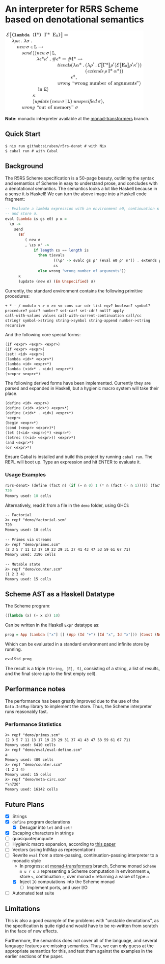 # An interpreter for R5RS Scheme based on denotational semantics
![R5RS denotational semantics for evaluating lambdas](lambda-def.png)

**Note:** monadic interpreter available at the
[monad-transformers](https://github.com/siraben/r5rs-denot/tree/monad-transformers)
branch.

## Quick Start
```ShellSession
$ nix run github:siraben/r5rs-denot # with Nix
$ cabal run # with Cabal
```

## Background

The R5RS Scheme specification is a 50-page beauty, outlining the
syntax and semantics of Scheme in easy to understand prose, and
concludes with a denotational semantics.  The semantics looks a lot
like Haskell because in a sense it _is_ Haskell!  We can turn the
above image into a Haskell code fragment:

```haskell
-- Evaluate a lambda expression with an environment e0, continuation κ
-- and store σ.
eval (Lambda is gs e0) ρ κ =
  \σ ->
    send
      (Ef
         ( new σ
         , \εs κ' ->
             if length εs == length is
               then tievals
                      ((\ρ' -> evalc gs ρ' (eval e0 ρ' κ')) . extends ρ is)
                      εs
               else wrong "wrong number of arguments"))
      κ
      (update (new σ) (Em Unspecified) σ)
```

Currently, the standard environment contains the following primitive
procedures:

```text
+ * - / modulo < > = >= <= cons car cdr list eqv? boolean? symbol?
procedure? pair? number? set-car! set-cdr! null? apply
call-with-values values call-with-current-continuation call/cc
string? symbol->string string->symbol string-append number->string
recursive
```

And the following core special forms:

```text
(if <expr> <expr> <expr>)
(if <expr> <expr>)
(set! <id> <expr>)
(lambda <id>* <expr>*)
(lambda <id> <expr>*)
(lambda (<id>* . <id>) <expr>*)
(<expr> <expr>*)
```

The following derived forms have been implemented.  Currently they are
parsed and expanded in Haskell, but a hygienic macro system will take
their place.

```text
(define <id> <expr>)
(define (<id> <id>*) <expr>*)
(define (<id>* . <id>) <expr>*)
'<expr>
(begin <expr>*)
(cond (<expr> <expr>)*)
(let ((<id> <expr>)*) <expr>*)
(letrec ((<id> <expr>)) <expr>*)
(and <expr>*)
(or <expr>*)
```

Ensure Cabal is installed and build this project by running `cabal
run`.  The REPL will boot up.  Type an expression and hit ENTER to
evaluate it.

### Usage Examples
```scheme
r5rs-denot> (define (fact n) (if (= n 0) 1 (* n (fact (- n 1))))) (fact 6)
720
Memory used: 10 cells
```
Alternatively, read it from a file in the `demo` folder, using GHCi:
```text
-- Factorial
λ> repf "demo/factorial.scm"
720
Memory used: 10 cells

-- Primes via streams
λ> repf "demo/primes.scm"
(2 3 5 7 11 13 17 19 23 29 31 37 41 43 47 53 59 61 67 71)
Memory used: 3196 cells

-- Mutable state
λ> repf "demo/counter.scm"
(1 2 3 4)
Memory used: 15 cells
```
## Scheme AST as a Haskell Datatype
The Scheme program:
```scheme
((lambda (x) (+ x x)) 10)
```
Can be written in the Haskell `Expr` datatype as:
```haskell
prog = App (Lambda ["x"] [] (App (Id "+") [Id "x", Id "x"])) [Const (Number 10)]
```
Which can be evaluated in a standard environment and infinite store by running.

```haskell
evalStd prog
```
The result is a triple `(String, [E], S)`, consisting of a string, a
list of results, and the final store (up to the first empty cell).

## Performance notes
The performance has been greatly improved due to the use of the
`Data.IntMap` library to implement the store.  Thus, the Scheme
interpreter runs reasonably fast.

### Performance Statistics
```text
λ> repf "demo/primes.scm"
(2 3 5 7 11 13 17 19 23 29 31 37 41 43 47 53 59 61 67 71)
Memory used: 6410 cells
λ> repf "demo/eval/eval-define.scm"
a
Memory used: 409 cells
λ> repf "demo/counter.scm"
(1 2 3 4)
Memory used: 15 cells
λ> repf "demo/meta-circ.scm"
"\n720"
Memory used: 16142 cells
```

## Future Plans
- [x] Strings
- [x] `define` program declarations
  - [x] Desugar into `let` and `set!`
- [x] Escaping characters in strings
- [ ] quasiquote/unquote
- [ ] Hygienic macro expansion, according to [this
      paper](https://legacy.cs.indiana.edu/~dyb/pubs/LaSC-5-4-pp295-326.pdf)
- [ ] Vectors (using IntMap as representation)
- [ ] Rewrite `eval` from a store-passing, continuation-passing
      interpreter to a monadic style
  - In progress: at [monad-transformers](https://github.com/siraben/r5rs-denot/tree/monad-transformers)
    branch, Scheme monad `Scheme m u r s a` representing a Scheme
    computation in environment `u`, store `s`, continuation `r`, over
    monad `m` returning a value of type `a`
  - [x] Inject `IO` computations into the Scheme monad
    - [ ] Implement ports, and user I/O
- [ ] Automated test suite

## Limitations
This is also a good example of the problems with "unstable
denotations", as the specification is quite rigid and would have to be
re-written from scratch in the face of new effects.

Furthermore, the semantics does not cover all of the language, and
several language features are missing semantics.  Thus, we can only
guess at the appropriate semantics for this, and test them against the
examples in the earlier sections of the paper.
